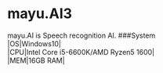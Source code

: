 # mayu.AI3
mayu.AI is Speech recognition AI.
###System  
|OS|Windows10|  
|CPU|Intel Core i5-6600K/AMD Ryzen5 1600|  
|MEM|16GB RAM|  
  
